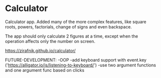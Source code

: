 # Calculator

Calculator app. Added many of the more complex features, like square roots, powers, factorials, change of signs and even backspace.

The app should only calculate 2 figures at a time, except when the operation affects only the number on screen.

https://zirafnik.github.io/calculator/

FUTURE-DEVELOPMENT:
-OOP
-add keyboard support with event.key ('https://alligator.io/js/listening-to-keyboard/')
-use two argument functions and one argument func based on clicks
